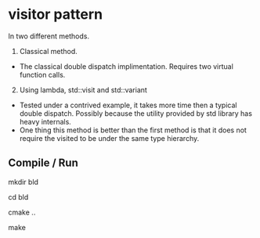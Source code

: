 # visitor pattern 

In two different methods.
1. Classical method.
- The classical double dispatch implimentation. Requires two virtual function calls.
2. Using lambda, std::visit and std::variant
- Tested under a contrived example, it takes more time then a typical double dispatch. Possibly because the utility provided by std library has heavy internals.
- One thing this method is better than the first method is that it does not require the visited to be under the same type hierarchy.


## Compile / Run

mkdir bld

cd bld

cmake ..

make
